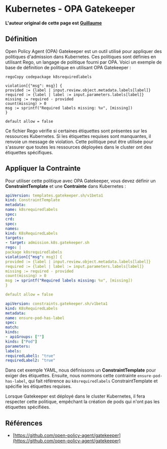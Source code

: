 # Kubernetes - OPA Gatekeeper

**L'auteur original de cette page est** [**Guillaume**](https://www.linkedin.com/in/guillaume-c-ab4b9a196/en)

## Définition

Open Policy Agent (OPA) Gatekeeper est un outil utilisé pour appliquer des politiques d'admission dans Kubernetes. Ces politiques sont définies en utilisant Rego, un langage de politique fourni par OPA. Voici un exemple de base de définition de politique en utilisant OPA Gatekeeper :
```rego
regoCopy codepackage k8srequiredlabels

violation[{"msg": msg}] {
provided := {label | input.review.object.metadata.labels[label]}
required := {label | label := input.parameters.labels[label]}
missing := required - provided
count(missing) > 0
msg := sprintf("Required labels missing: %v", [missing])
}

default allow = false
```
Ce fichier Rego vérifie si certaines étiquettes sont présentes sur les ressources Kubernetes. Si les étiquettes requises sont manquantes, il renvoie un message de violation. Cette politique peut être utilisée pour s'assurer que toutes les ressources déployées dans le cluster ont des étiquettes spécifiques.

## Appliquer la Contrainte

Pour utiliser cette politique avec OPA Gatekeeper, vous devez définir un **ConstraintTemplate** et une **Contrainte** dans Kubernetes :
```yaml
apiVersion: templates.gatekeeper.sh/v1beta1
kind: ConstraintTemplate
metadata:
name: k8srequiredlabels
spec:
crd:
spec:
names:
kind: K8sRequiredLabels
targets:
- target: admission.k8s.gatekeeper.sh
rego: |
package k8srequiredlabels
violation[{"msg": msg}] {
provided := {label | input.review.object.metadata.labels[label]}
required := {label | label := input.parameters.labels[label]}
missing := required - provided
count(missing) > 0
msg := sprintf("Required labels missing: %v", [missing])
}

default allow = false
```

```yaml
apiVersion: constraints.gatekeeper.sh/v1beta1
kind: K8sRequiredLabels
metadata:
name: ensure-pod-has-label
spec:
match:
kinds:
- apiGroups: [""]
kinds: ["Pod"]
parameters:
labels:
requiredLabel1: "true"
requiredLabel2: "true"
```
Dans cet exemple YAML, nous définissons un **ConstraintTemplate** pour exiger des étiquettes. Ensuite, nous nommons cette contrainte `ensure-pod-has-label`, qui fait référence au `k8srequiredlabels` ConstraintTemplate et spécifie les étiquettes requises.

Lorsque Gatekeeper est déployé dans le cluster Kubernetes, il fera respecter cette politique, empêchant la création de pods qui n'ont pas les étiquettes spécifiées.

## Références

* [https://github.com/open-policy-agent/gatekeeper](https://github.com/open-policy-agent/gatekeeper)
